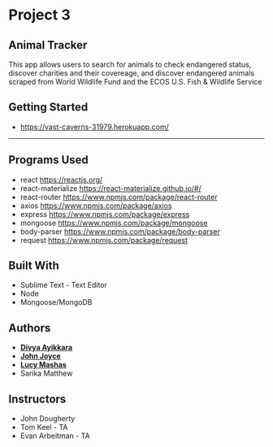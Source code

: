 # Project 3

## Animal Tracker

This app allows users to search for animals to check endangered status, discover charities and their covereage, and discover endangered animals scraped from World Wildlife Fund and the ECOS U.S. Fish & Wildlife Service 

## Getting Started
  *  https://vast-caverns-31979.herokuapp.com/
 
---
  
  
## Programs Used
- react https://reactjs.org/
- react-materialize https://react-materialize.github.io/#/
- react-router https://www.npmjs.com/package/react-router
- axios https://www.npmjs.com/package/axios
- express https://www.npmjs.com/package/express
- mongoose https://www.npmjs.com/package/mongoose
- body-parser https://www.npmjs.com/package/body-parser
- request https://www.npmjs.com/package/request

## Built With
- Sublime Text - Text Editor
- Node
- Mongoose/MongoDB

## Authors
- [**Divya Ayikkara**](https://github.com/divyaayikkara9497)
- [**John Joyce**](https://github.com/jjoyce88)
- [**Lucy Mashas**](https://github.com/lucymashas)
- Sarika Matthew

## Instructors
- John Dougherty
- Tom Keel - TA
- Evan Arbeitman - TA